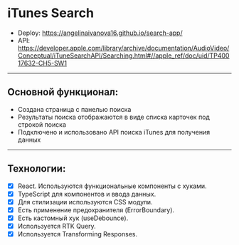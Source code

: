 # iTunes Search

- Deploy: https://angelinaivanova16.github.io/search-app/
- API: https://developer.apple.com/library/archive/documentation/AudioVideo/Conceptual/iTuneSearchAPI/Searching.html#//apple_ref/doc/uid/TP40017632-CH5-SW1

---
## Основной функционал:
- Создана страница с панелью поиска
- Результаты поиска отображаются в виде списка карточек под строкой поиска
- Подключено и использовано API поиска iTunes для получения данных
---
## Технологии:
- [x] React. Используются функциональные компоненты c хуками.
- [x] TypeScript для компонентов и ввода данных.
- [x] Для стилизации используются CSS модули.
- [x] Есть применение предохранителя (ErrorBoundary).
- [x] Есть кастомный хук (useDebounce).
- [x] Используется RTK Query.
- [x] Используется Transforming Responses.
